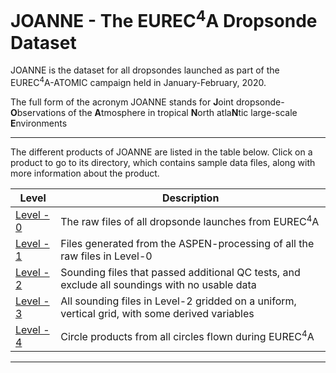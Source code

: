# JOANNE - The EUREC<sup>4</sup>A Dropsonde Dataset

JOANNE is the dataset for all dropsondes launched as part of the EUREC<sup>4</sup>A-ATOMIC campaign held in January-February, 2020.

The full form of the acronym JOANNE stands for **J**oint dropsonde-**O**bservations of the **A**tmosphere in tropical **N**orth atla**N**tic large-scale **E**nvironments

---

The different products of JOANNE are listed in the table below. Click on a product to go to its directory, which contains sample data files, along with more information about the product.

| Level                        | Description                                                                                    |
| ---------------------------- | ---------------------------------------------------------------------------------------------- |
| [Level - 0](joanne/Level_0/) | The raw files of all dropsonde launches from EUREC<sup>4</sup>A                                |
| [Level - 1](joanne/Level_1/) | Files generated from the ASPEN-processing of all the raw files in Level-0                      |
| [Level - 2](joanne/Level_2/) | Sounding files that passed additional QC tests, and exclude all soundings with no usable data  |
| [Level - 3](joanne/Level_3/) | All sounding files in Level-2 gridded on a uniform, vertical grid, with some derived variables |
| [Level - 4](joanne/Level_4)  | Circle products from all circles flown during EUREC<sup>4</sup>A                               |

---
